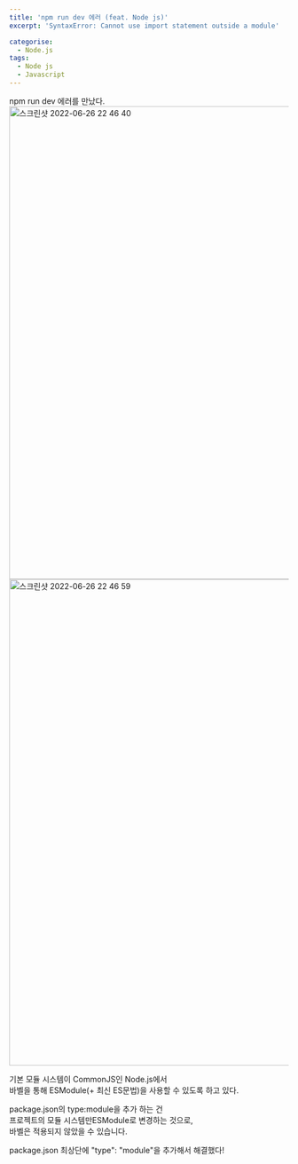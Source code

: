 ```yaml
---
title: 'npm run dev 에러 (feat. Node js)'
excerpt: 'SyntaxError: Cannot use import statement outside a module'

categorise:
  - Node.js
tags:
  - Node js
  - Javascript
---
```


npm run dev 에러를 만났다.
<img width="853" alt="스크린샷 2022-06-26 22 46 40" src="https://user-images.githubusercontent.com/92617810/175818748-77b09a4f-9538-474b-9acf-8a6b4811b472.png">
<img width="877" alt="스크린샷 2022-06-26 22 46 59" src="https://user-images.githubusercontent.com/92617810/175818759-00759346-4833-44e6-a7f8-83f0af159170.png">

기본 모듈 시스템이 CommonJS인 Node.js에서  
바벨을 통해 ESModule(+ 최신 ES문법)을 사용할 수 있도록 하고 있다.

package.json의 type:module을 추가 하는 건  
프로젝트의 모듈 시스템만ESModule로 변경하는 것으로,  
바벨은 적용되지 않았을 수 있습니다.

package.json 최상단에 "type": "module"을 추가해서 해결했다!
